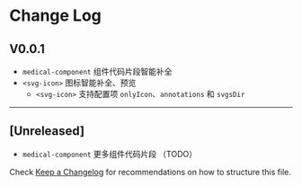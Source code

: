 # Change Log

## V0.0.1
- `medical-component` 组件代码片段智能补全
- `<svg-icon>` 图标智能补全、预览
  - `<svg-icon>` 支持配置项 `onlyIcon`、`annotations` 和 `svgsDir`

- - -

## [Unreleased]
- `medical-component` 更多组件代码片段 （TODO）

Check [Keep a Changelog](http://keepachangelog.com/) for recommendations on how to structure this file.
